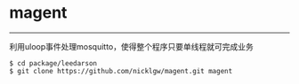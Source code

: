 # magent



---

利用uloop事件处理mosquitto，使得整个程序只要单线程就可完成业务

```shell
$ cd package/leedarson
$ git clone https://github.com/nicklgw/magent.git magent
```


